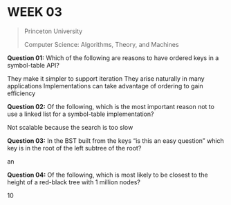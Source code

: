 # WEEK 03

> Princeton University
>
> Computer Science: Algorithms, Theory, and Machines

**Question 01:** Which of the following are reasons to have ordered keys in a symbol-table API?

They make it simpler to support iteration
They arise naturally in many applications
Implementations can take advantage of ordering to gain efficiency

**Question 02:** Of the following, which is the most important reason not to use a linked list for a symbol-table implementation?

Not scalable because the search is too slow

**Question 03:** In the BST built from the keys “is this an easy question” which key is in the root of the left subtree of the root?

an

**Question 04:** Of the following, which is most likely to be closest to the height of a red-black tree with 1 million nodes?

10

